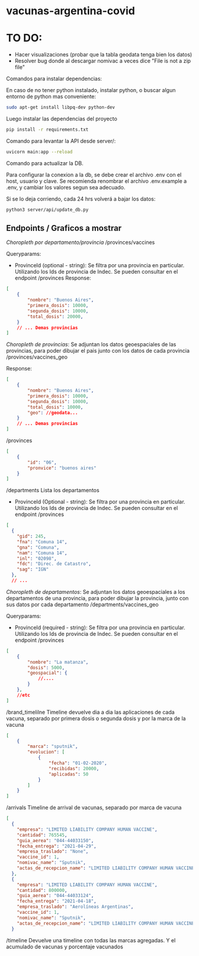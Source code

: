 # vacunas-argentina-covid

# TO DO:
* Hacer visualizaciones (probar que la tabla geodata tenga bien los datos)
* Resolver bug donde al descargar nomivac a veces dice "File is not a zip file"

Comandos para instalar dependencias:

En caso de no tener python instalado, instalar python, o buscar algun entorno de python mas conveniente:

```sh
sudo apt-get install libpq-dev python-dev
```

Luego instalar las dependencias del proyecto

```sh
pip install -r requirements.txt
```

Comando para levantar la API desde server/:
```sh
uvicorn main:app --reload
```

Comando para actualizar la DB.

Para configurar la conexion a la db, se debe crear el archivo .env con el host, usuario y clave. Se recomienda renombrar el archivo .env.example a .env, y cambiar los valores segun sea adecuado.

Si se lo deja corriendo, cada 24 hrs volverá a bajar los datos:
```sh
python3 server/api/update_db.py
```

## Endpoints / Graficos a mostrar


*Choropleth por departamento/provincia*
/provinces/vaccines

Queryparams:
- ProvinceId (optional - string): Se filtra por una provincia en particular. Utilizando los Ids de provincia de Indec. Se pueden consultar en el endpoint /provinces
Response: 
```json
[
    {
        "nombre": "Buenos Aires",
        "primera_dosis": 10000,
        "segunda_dosis": 10000,
        "total_dosis": 20000,
    }
    // ... Demas provincias
]
```

*Choropleth de provincias*: Se adjuntan los datos geoespaciales de las provincias, para poder dibujar el pais junto con los datos de cada provincia
/provinces/vaccines_geo

Response: 
```json
[
    {
        "nombre": "Buenos Aires",
        "primera_dosis": 10000,
        "segunda_dosis": 10000,
        "total_dosis": 10000,
        "geo": //geodata...
    }
    // ... Demas provincias
]
```

/provinces
```json
[
    {
        "id": "06",
        "pronvice": "buenos aires"
    }
]
```

/departments
Lista los departamentos
- ProvinceId (Optional - string): Se filtra por una provincia en particular. Utilizando los Ids de provincia de Indec. Se pueden consultar en el endpoint /provinces
```json
[
  {
    "gid": 245,
    "fna": "Comuna 14",
    "gna": "Comuna",
    "nam": "Comuna 14",
    "inl": "02098",
    "fdc": "Direc. de Catastro",
    "sag": "IGN"
  },
  // ...
```


*Choropleth de departamentos*: Se adjuntan los datos geoespaciales a los departamentos de una provincia,  para poder dibujar la provincia, junto con sus datos por cada departamento
/departments/vaccines_geo

Queryparams:
- ProvinceId (required - string): Se filtra por una provincia en particular. Utilizando los Ids de provincia de Indec. Se pueden consultar en el endpoint /provinces
```json
[
    {
        "nombre": "La matanza",
        "dosis": 5000,
        "geospacial": {
            //....
        }
    },
    //etc
]
```

/brand_timelilne
Timeline devuelve dia a dia las aplicaciones de cada vacuna, separado por primera dosis o segunda dosis y por la marca de la vacuna
```json
[
    {
        "marca": "sputnik",
        "evolucion": [
            {
                "fecha": "01-02-2020",
                "recibidas": 20000,
                "aplicadas": 50
            }
        ]
    }
]
```

/arrivals
Timeline de arrival de vacunas, separado por marca de vacuna
```json
[
  {
    "empresa": "LIMITED LIABILITY COMPANY HUMAN VACCINE",
    "cantidad": 765545,
    "guia_aerea": "044-44033150",
    "fecha_entrega": "2021-04-29",
    "empresa_traslado": "None",
    "vaccine_id": 1,
    "nomivac_name": "Sputnik",
    "actas_de_recepcion_name": "LIMITED LIABILITY COMPANY HUMAN VACCINE"
  },
  {
    "empresa": "LIMITED LIABILITY COMPANY HUMAN VACCINE",
    "cantidad": 800000,
    "guia_aerea": "044-44033124",
    "fecha_entrega": "2021-04-18",
    "empresa_traslado": "Aerolíneas Argentinas",
    "vaccine_id": 1,
    "nomivac_name": "Sputnik",
    "actas_de_recepcion_name": "LIMITED LIABILITY COMPANY HUMAN VACCINE"
  }
  ```

/timeline
Devuelve una timeline con todas las marcas agregadas. Y el acumulado de vacunas y porcentaje vacunados
```json

```